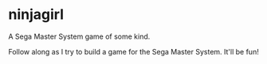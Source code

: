 # ninjagirl
A Sega Master System game of some kind.

Follow along as I try to build a game for the Sega Master System. It'll be fun!
